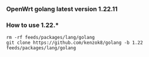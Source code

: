 
### OpenWrt golang latest version 1.22.11

### How to use 1.22.*

```shell
rm -rf feeds/packages/lang/golang
git clone https://github.com/kenzok8/golang -b 1.22 feeds/packages/lang/golang
```
